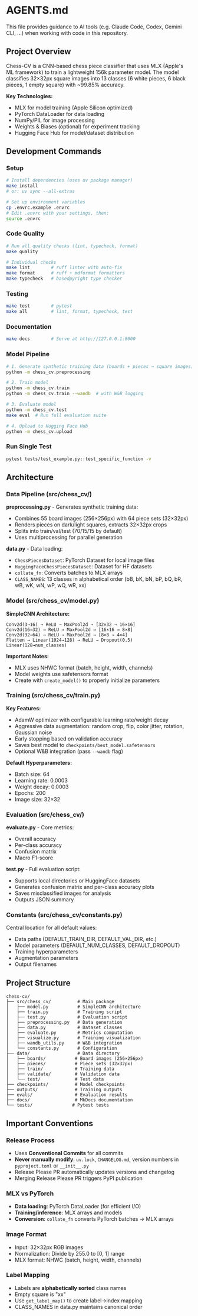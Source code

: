 # AGENTS.md

This file provides guidance to AI tools (e.g. Claude Code, Codex, Gemini CLI, ...) when working with code in this repository.

## Project Overview

Chess-CV is a CNN-based chess piece classifier that uses MLX (Apple's ML framework) to train a lightweight 156k parameter model. The model classifies 32×32px square images into 13 classes (6 white pieces, 6 black pieces, 1 empty square) with ~99.85% accuracy.

**Key Technologies:**

- MLX for model training (Apple Silicon optimized)
- PyTorch DataLoader for data loading
- NumPy/PIL for image processing
- Weights & Biases (optional) for experiment tracking
- Hugging Face Hub for model/dataset distribution

## Development Commands

### Setup

```bash
# Install dependencies (uses uv package manager)
make install
# or: uv sync --all-extras

# Set up environment variables
cp .envrc.example .envrc
# Edit .envrc with your settings, then:
source .envrc
```

### Code Quality

```bash
# Run all quality checks (lint, typecheck, format)
make quality

# Individual checks
make lint        # ruff linter with auto-fix
make format      # ruff + mdformat formatters
make typecheck   # basedpyright type checker
```

### Testing

```bash
make test        # pytest
make all         # lint, format, typecheck, test
```

### Documentation

```bash
make docs        # Serve at http://127.0.0.1:8000
```

### Model Pipeline

```bash
# 1. Generate synthetic training data (boards + pieces → square images)
python -m chess_cv.preprocessing

# 2. Train model
python -m chess_cv.train
python -m chess_cv.train --wandb  # with W&B logging

# 3. Evaluate model
python -m chess_cv.test
make eval  # Run full evaluation suite

# 4. Upload to Hugging Face Hub
python -m chess_cv.upload
```

### Run Single Test

```bash
pytest tests/test_example.py::test_specific_function -v
```

## Architecture

### Data Pipeline (src/chess_cv/)

**preprocessing.py** - Generates synthetic training data:

- Combines 55 board images (256×256px) with 64 piece sets (32×32px)
- Renders pieces on dark/light squares, extracts 32×32px crops
- Splits into train/val/test (70/15/15 by default)
- Uses multiprocessing for parallel generation

**data.py** - Data loading:

- `ChessPiecesDataset`: PyTorch Dataset for local image files
- `HuggingFaceChessPiecesDataset`: Dataset for HF datasets
- `collate_fn`: Converts batches to MLX arrays
- `CLASS_NAMES`: 13 classes in alphabetical order (bB, bK, bN, bP, bQ, bR, wB, wK, wN, wP, wQ, wR, xx)

### Model (src/chess_cv/model.py)

**SimpleCNN Architecture:**

```
Conv2d(3→16) → ReLU → MaxPool2d → [32×32 → 16×16]
Conv2d(16→32) → ReLU → MaxPool2d → [16×16 → 8×8]
Conv2d(32→64) → ReLU → MaxPool2d → [8×8 → 4×4]
Flatten → Linear(1024→128) → ReLU → Dropout(0.5)
Linear(128→num_classes)
```

**Important Notes:**

- MLX uses NHWC format (batch, height, width, channels)
- Model weights use safetensors format
- Create with `create_model()` to properly initialize parameters

### Training (src/chess_cv/train.py)

**Key Features:**

- AdamW optimizer with configurable learning rate/weight decay
- Aggressive data augmentation: random crop, flip, color jitter, rotation, Gaussian noise
- Early stopping based on validation accuracy
- Saves best model to `checkpoints/best_model.safetensors`
- Optional W&B integration (pass `--wandb` flag)

**Default Hyperparameters:**

- Batch size: 64
- Learning rate: 0.0003
- Weight decay: 0.0003
- Epochs: 200
- Image size: 32×32

### Evaluation (src/chess_cv/)

**evaluate.py** - Core metrics:

- Overall accuracy
- Per-class accuracy
- Confusion matrix
- Macro F1-score

**test.py** - Full evaluation script:

- Supports local directories or HuggingFace datasets
- Generates confusion matrix and per-class accuracy plots
- Saves misclassified images for analysis
- Outputs JSON summary

### Constants (src/chess_cv/constants.py)

Central location for all default values:

- Data paths (DEFAULT_TRAIN_DIR, DEFAULT_VAL_DIR, etc.)
- Model parameters (DEFAULT_NUM_CLASSES, DEFAULT_DROPOUT)
- Training hyperparameters
- Augmentation parameters
- Output filenames

## Project Structure

```
chess-cv/
├── src/chess_cv/          # Main package
│   ├── model.py           # SimpleCNN architecture
│   ├── train.py           # Training script
│   ├── test.py            # Evaluation script
│   ├── preprocessing.py   # Data generation
│   ├── data.py            # Dataset classes
│   ├── evaluate.py        # Metrics computation
│   ├── visualize.py       # Training visualization
│   ├── wandb_utils.py     # W&B integration
│   └── constants.py       # Configuration
├── data/                  # Data directory
│   ├── boards/           # Board images (256×256px)
│   ├── pieces/           # Piece sets (32×32px)
│   ├── train/            # Training data
│   ├── validate/         # Validation data
│   └── test/             # Test data
├── checkpoints/          # Model checkpoints
├── outputs/              # Training outputs
├── evals/                # Evaluation results
├── docs/                 # MkDocs documentation
└── tests/               # Pytest tests
```

## Important Conventions

### Release Process

- Uses **Conventional Commits** for all commits
- **Never manually modify**: `uv.lock`, `CHANGELOG.md`, version numbers in `pyproject.toml` or `__init__.py`
- Release Please PR automatically updates versions and changelog
- Merging Release Please PR triggers PyPI publication

### MLX vs PyTorch

- **Data loading**: PyTorch DataLoader (for efficient I/O)
- **Training/inference**: MLX arrays and models
- **Conversion**: `collate_fn` converts PyTorch batches → MLX arrays

### Image Format

- Input: 32×32px RGB images
- Normalization: Divide by 255.0 to [0, 1] range
- MLX format: NHWC (batch, height, width, channels)

### Label Mapping

- Labels are **alphabetically sorted** class names
- Empty square is "xx"
- Use `get_label_map()` to create label→index mapping
- CLASS_NAMES in data.py maintains canonical order

